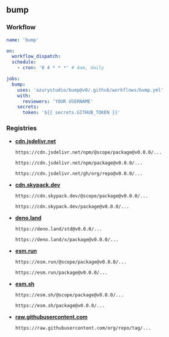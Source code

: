 ## bump

### Workflow

```yml
name: 'bump'

on:
  workflow_dispatch:
  schedule:
    - cron: '0 4 * * *' # 4am, daily

jobs:
  bump:
    uses: 'azurystudio/bump@v0/.github/workflows/bump.yml'
    with:
      reviewers: 'YOUR USERNAME'
    secrets:
      token: '${{ secrets.GITHUB_TOKEN }}'
```

### Registries

  - [**cdn.jsdelivr.net**](https://cdn.jsdelivr.net)

    ```
    https://cdn.jsdelivr.net/npm/@scope/package@v0.0.0/...
    ```
    ```
    https://cdn.jsdelivr.net/npm/package@v0.0.0/...
    ```
    ```
    https://cdn.jsdelivr.net/gh/org/repo@v0.0.0/...
    ```

  - [**cdn.skypack.dev**](https://cdn.skypack.dev)

    ```
    https://cdn.skypack.dev/@scope/package@v0.0.0/...
    ```
    ```
    https://cdn.skypack.dev/package@v0.0.0/...
    ```

  - [**deno.land**](https://deno.land)

    ```
    https://deno.land/std@v0.0.0/...
    ```
    ```
    https://deno.land/x/package@v0.0.0/...
    ```

  - [**esm.run**](https://esm.run)

    ```
    https://esm.run/@scope/package@v0.0.0/...
    ```
    ```
    https://esm.run/package@v0.0.0/...
    ```

  - [**esm.sh**](https://esm.sh)

    ```
    https://esm.sh/@scope/package@v0.0.0/...
    ```
    ```
    https://esm.sh/package@v0.0.0/...
    ```

  - [**raw.githubusercontent.com**](https://raw.githubusercontent.com)

    ```
    https://raw.githubusercontent.com/org/repo/tag/...
    ```
